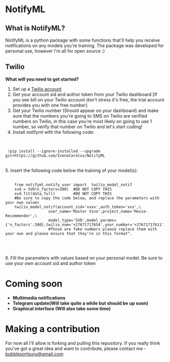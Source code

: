# NotifyML

## What is NotifyML?
NotifyML is a python package with some functions that'll
help you receive notifications on any models you're training.
The package was developed for personal use, however I'm all for open source :)

## Twilio
<b>What will you need to get started?</b>
1. Set up a [Twilio account](https://www.twilio.com/try-twilio)
2. Get your account sid and author token from your Twilio dashboard [If you see bill on your Twilio account don't stress it's free, the trial account provides you with one free number]
3. Get your Twilio number (Should appear on your dashboard) and make sure that the numbers you're going to SMS on Twilio are verified numbers on Twilio, in this case you're most likely on going to use 1 number, so verify that number on Twilio and let's start coding!
4. Install notifyml with the following code:
<br>
 <code>
 !pip install --ignore-installed --upgrade git+https://github.com/IvenoCarolus/NotifyML
 </code>
 <br>
 <br>
5. Insert the following code below the training of your model(s):
<br>
<pre>
  <code>
    from notifyml.notify_user import  twilio_model_notif
    svd = SVD(n_factors=300)  #DO NOT COPY THIS
    svd.fit(data_full)        #DO NOT COPY THIS 
    #Be sure to copy the code below, and replace the parameters with your own values
    twilio_model_notif(account_sid='xxxx',auth_token='xxx',\
                   user_name='Master Vino',project_name='Movie-Recommender',\
                   model_type='SVD',model_params={'n_factors':300},twilio_num='+27671717654',your_number='+27671717611')
                   #Those are fake numbers please replace them with your own and please ensure that they're in this format^.
  </code>
 </pre>
<br>
6. Fill the parameters with values based on your personal model. Be sure to use your own account sid and author token

# Coming soon

* <b>Multimedia notifications</b>
* <b>Telegram update(Will take quite a while but should be up soon)</b>
* <b> Graphical interface (Will also take some time)</b>

# Making a contribution
For now all I'll allow is forking and pulling this repository. If you really think you've got a great idea and want to contribute, please contact me -  bubblesortguru@gmail.com
